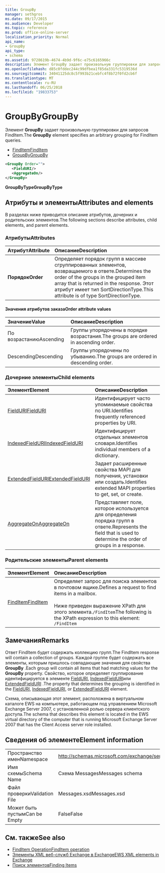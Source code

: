 ```yaml
---
title: GroupBy
manager: sethgros
ms.date: 09/17/2015
ms.audience: Developer
ms.topic: reference
ms.prod: office-online-server
localization_priority: Normal
api_name:
- GroupBy
api_type:
- schema
ms.assetid: 9728619b-4674-4b9d-9f6c-e75c6165966c
description: Элемент GroupBy задает произвольную группировки для запросов FindItem.
ms.openlocfilehash: d85c0fddec244c99dfbea1f85da331fc5319536d
ms.sourcegitcommit: 34041125dc8c5f993b21cebfc4f8b72f0fd2cb6f
ms.translationtype: MT
ms.contentlocale: ru-RU
ms.lasthandoff: 06/25/2018
ms.locfileid: "19833753"
---
```

# <a name="groupby"></a><span data-ttu-id="e7c5c-103">GroupBy</span><span class="sxs-lookup"><span data-stu-id="e7c5c-103">GroupBy</span></span>

<span data-ttu-id="e7c5c-104">Элемент **GroupBy** задает произвольную группировки для запросов FindItem.</span><span class="sxs-lookup"><span data-stu-id="e7c5c-104">The **GroupBy** element specifies an arbitrary grouping for FindItem queries.</span></span> 
  
- [<span data-ttu-id="e7c5c-105">FindItem</span><span class="sxs-lookup"><span data-stu-id="e7c5c-105">FindItem</span></span>](finditem.md)
- [<span data-ttu-id="e7c5c-106">GroupBy</span><span class="sxs-lookup"><span data-stu-id="e7c5c-106">GroupBy</span></span>](groupby.md)
  
```xml
<GroupBy Order="">
   <FieldURI/>
   <AggregateOn/>
</GroupBy>
```

 <span data-ttu-id="e7c5c-107">**GroupByType**</span><span class="sxs-lookup"><span data-stu-id="e7c5c-107">**GroupByType**</span></span>
## <a name="attributes-and-elements"></a><span data-ttu-id="e7c5c-108">Атрибуты и элементы</span><span class="sxs-lookup"><span data-stu-id="e7c5c-108">Attributes and elements</span></span>

<span data-ttu-id="e7c5c-109">В разделах ниже приводится описание атрибутов, дочерних и родительских элементов.</span><span class="sxs-lookup"><span data-stu-id="e7c5c-109">The following sections describe attributes, child elements, and parent elements.</span></span>
  
### <a name="attributes"></a><span data-ttu-id="e7c5c-110">Атрибуты</span><span class="sxs-lookup"><span data-stu-id="e7c5c-110">Attributes</span></span>

|<span data-ttu-id="e7c5c-111">**Атрибут**</span><span class="sxs-lookup"><span data-stu-id="e7c5c-111">**Attribute**</span></span>|<span data-ttu-id="e7c5c-112">**Описание**</span><span class="sxs-lookup"><span data-stu-id="e7c5c-112">**Description**</span></span>|
|:-----|:-----|
|<span data-ttu-id="e7c5c-113">**Порядок**</span><span class="sxs-lookup"><span data-stu-id="e7c5c-113">**Order**</span></span> <br/> | <span data-ttu-id="e7c5c-114">Определяет порядок групп в массиве сгруппированных элементов, возвращаемого в ответе.</span><span class="sxs-lookup"><span data-stu-id="e7c5c-114">Determines the order of the groups in the grouped item array that is returned in the response.</span></span> <span data-ttu-id="e7c5c-115">Этот атрибут имеет тип SortDirectionType.</span><span class="sxs-lookup"><span data-stu-id="e7c5c-115">This attribute is of type SortDirectionType.</span></span>  <br/> |
   
#### <a name="order-attribute-values"></a><span data-ttu-id="e7c5c-116">Значения атрибутов заказа</span><span class="sxs-lookup"><span data-stu-id="e7c5c-116">Order attribute values</span></span>

|<span data-ttu-id="e7c5c-117">**Значение**</span><span class="sxs-lookup"><span data-stu-id="e7c5c-117">**Value**</span></span>|<span data-ttu-id="e7c5c-118">**Описание**</span><span class="sxs-lookup"><span data-stu-id="e7c5c-118">**Description**</span></span>|
|:-----|:-----|
|<span data-ttu-id="e7c5c-119">По возрастанию</span><span class="sxs-lookup"><span data-stu-id="e7c5c-119">Ascending</span></span>  <br/> |<span data-ttu-id="e7c5c-120">Группы упорядочены в порядке возрастания.</span><span class="sxs-lookup"><span data-stu-id="e7c5c-120">The groups are ordered in ascending order.</span></span>  <br/> |
|<span data-ttu-id="e7c5c-121">Descending</span><span class="sxs-lookup"><span data-stu-id="e7c5c-121">Descending</span></span>  <br/> |<span data-ttu-id="e7c5c-122">Группы упорядочены по убыванию.</span><span class="sxs-lookup"><span data-stu-id="e7c5c-122">The groups are ordered in descending order.</span></span>  <br/> |
   
### <a name="child-elements"></a><span data-ttu-id="e7c5c-123">Дочерние элементы</span><span class="sxs-lookup"><span data-stu-id="e7c5c-123">Child elements</span></span>

|<span data-ttu-id="e7c5c-124">**Элемент**</span><span class="sxs-lookup"><span data-stu-id="e7c5c-124">**Element**</span></span>|<span data-ttu-id="e7c5c-125">**Описание**</span><span class="sxs-lookup"><span data-stu-id="e7c5c-125">**Description**</span></span>|
|:-----|:-----|
|[<span data-ttu-id="e7c5c-126">FieldURI</span><span class="sxs-lookup"><span data-stu-id="e7c5c-126">FieldURI</span></span>](fielduri.md) <br/> |<span data-ttu-id="e7c5c-127">Идентифицирует часто упоминаемые свойства по URI.</span><span class="sxs-lookup"><span data-stu-id="e7c5c-127">Identifies frequently referenced properties by URI.</span></span>  <br/> |
|[<span data-ttu-id="e7c5c-128">IndexedFieldURI</span><span class="sxs-lookup"><span data-stu-id="e7c5c-128">IndexedFieldURI</span></span>](indexedfielduri.md) <br/> |<span data-ttu-id="e7c5c-129">Идентифицирует отдельных элементов словаря.</span><span class="sxs-lookup"><span data-stu-id="e7c5c-129">Identifies individual members of a dictionary.</span></span>  <br/> |
|[<span data-ttu-id="e7c5c-130">ExtendedFieldURI</span><span class="sxs-lookup"><span data-stu-id="e7c5c-130">ExtendedFieldURI</span></span>](extendedfielduri.md) <br/> |<span data-ttu-id="e7c5c-131">Задает расширенные свойства MAPI для получения, установки или создать.</span><span class="sxs-lookup"><span data-stu-id="e7c5c-131">Identifies extended MAPI properties to get, set, or create.</span></span>  <br/> |
|[<span data-ttu-id="e7c5c-132">AggregateOn</span><span class="sxs-lookup"><span data-stu-id="e7c5c-132">AggregateOn</span></span>](aggregateon.md) <br/> |<span data-ttu-id="e7c5c-133">Представляет поле, которое используется для определения порядка групп в ответе.</span><span class="sxs-lookup"><span data-stu-id="e7c5c-133">Represents the field that is used to determine the order of groups in a response.</span></span>  <br/> |
   
### <a name="parent-elements"></a><span data-ttu-id="e7c5c-134">Родительские элементы</span><span class="sxs-lookup"><span data-stu-id="e7c5c-134">Parent elements</span></span>

|<span data-ttu-id="e7c5c-135">**Элемент**</span><span class="sxs-lookup"><span data-stu-id="e7c5c-135">**Element**</span></span>|<span data-ttu-id="e7c5c-136">**Описание**</span><span class="sxs-lookup"><span data-stu-id="e7c5c-136">**Description**</span></span>|
|:-----|:-----|
|[<span data-ttu-id="e7c5c-137">FindItem</span><span class="sxs-lookup"><span data-stu-id="e7c5c-137">FindItem</span></span>](finditem.md) <br/> |<span data-ttu-id="e7c5c-138">Определяет запрос для поиска элементов в почтовом ящике.</span><span class="sxs-lookup"><span data-stu-id="e7c5c-138">Defines a request to find items in a mailbox.</span></span>  <br/><br/> <span data-ttu-id="e7c5c-139">Ниже приведен выражение XPath для этого элемента.`/FindItem`</span><span class="sxs-lookup"><span data-stu-id="e7c5c-139">The following is the XPath expression to this element:  `/FindItem`</span></span> <br/> |
   
## <a name="remarks"></a><span data-ttu-id="e7c5c-140">Замечания</span><span class="sxs-lookup"><span data-stu-id="e7c5c-140">Remarks</span></span>

<span data-ttu-id="e7c5c-141">Ответ FindItem будет содержать коллекцию групп.</span><span class="sxs-lookup"><span data-stu-id="e7c5c-141">The FindItem response will contain a collection of groups.</span></span> <span data-ttu-id="e7c5c-142">Каждой группе будет содержать все элементы, которым пришлось совпадающие значения для свойства **GroupBy** .</span><span class="sxs-lookup"><span data-stu-id="e7c5c-142">Each group will contain all items that had matching values for the **GroupBy** property.</span></span> <span data-ttu-id="e7c5c-143">Свойство, которое определяет группирование идентифицируется в элементе [FieldURI](fielduri.md), [IndexedFieldURI](indexedfielduri.md)или [ExtendedFieldURI](extendedfielduri.md) .</span><span class="sxs-lookup"><span data-stu-id="e7c5c-143">The property that determines the grouping is identified in the [FieldURI](fielduri.md), [IndexedFieldURI](indexedfielduri.md), or [ExtendedFieldURI](extendedfielduri.md) element.</span></span> 
  
<span data-ttu-id="e7c5c-144">Схема, описывающая этот элемент, расположена в виртуальном каталоге EWS на компьютере, работающем под управлением Microsoft Exchange Server 2007, с установленной ролью сервера клиентского доступа.</span><span class="sxs-lookup"><span data-stu-id="e7c5c-144">The schema that describes this element is located in the EWS virtual directory of the computer that is running Microsoft Exchange Server 2007 that has the Client Access server role installed.</span></span>
  
## <a name="element-information"></a><span data-ttu-id="e7c5c-145">Сведения об элементе</span><span class="sxs-lookup"><span data-stu-id="e7c5c-145">Element information</span></span>

|||
|:-----|:-----|
|<span data-ttu-id="e7c5c-146">Пространство имен</span><span class="sxs-lookup"><span data-stu-id="e7c5c-146">Namespace</span></span>  <br/> |http://schemas.microsoft.com/exchange/services/2006/messages  <br/> |
|<span data-ttu-id="e7c5c-147">Имя схемы</span><span class="sxs-lookup"><span data-stu-id="e7c5c-147">Schema Name</span></span>  <br/> |<span data-ttu-id="e7c5c-148">Схема Messages</span><span class="sxs-lookup"><span data-stu-id="e7c5c-148">Messages schema</span></span>  <br/> |
|<span data-ttu-id="e7c5c-149">Файл проверки</span><span class="sxs-lookup"><span data-stu-id="e7c5c-149">Validation File</span></span>  <br/> |<span data-ttu-id="e7c5c-150">Messages.xsd</span><span class="sxs-lookup"><span data-stu-id="e7c5c-150">Messages.xsd</span></span>  <br/> |
|<span data-ttu-id="e7c5c-151">Может быть пустым</span><span class="sxs-lookup"><span data-stu-id="e7c5c-151">Can be Empty</span></span>  <br/> |<span data-ttu-id="e7c5c-152">False</span><span class="sxs-lookup"><span data-stu-id="e7c5c-152">False</span></span>  <br/> |
   
## <a name="see-also"></a><span data-ttu-id="e7c5c-153">См. также</span><span class="sxs-lookup"><span data-stu-id="e7c5c-153">See also</span></span>

- [<span data-ttu-id="e7c5c-154">FindItem Operation</span><span class="sxs-lookup"><span data-stu-id="e7c5c-154">FindItem operation</span></span>](finditem-operation.md)
- [<span data-ttu-id="e7c5c-155">Элементы XML веб-служб Exchange в Exchange</span><span class="sxs-lookup"><span data-stu-id="e7c5c-155">EWS XML elements in Exchange</span></span>](ews-xml-elements-in-exchange.md)
- [<span data-ttu-id="e7c5c-156">Поиск элементов</span><span class="sxs-lookup"><span data-stu-id="e7c5c-156">Finding Items</span></span>](http://msdn.microsoft.com/library/63af1f9c-464b-4fca-9ae3-3d60f24ca93c%28Office.15%29.aspx)

